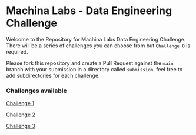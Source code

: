 # Machina Labs - Data Engineering Challenge

Welcome to the Repository for Machina Labs Data Engineering Challenge. There will be a series of challenges you can choose from but `Challenge 0` is required. 

Please fork this repository and create a Pull Request against the `main` branch with your submission in a directory called `submission`, feel free to add subdirectories for each challenge. 

### Challenges available


[Challenge 1](challenges/challenge_0.md)

[Challenge 2](challenges/challenge_01.md)

[Challenge 3](challenges/challenge_02.md)

